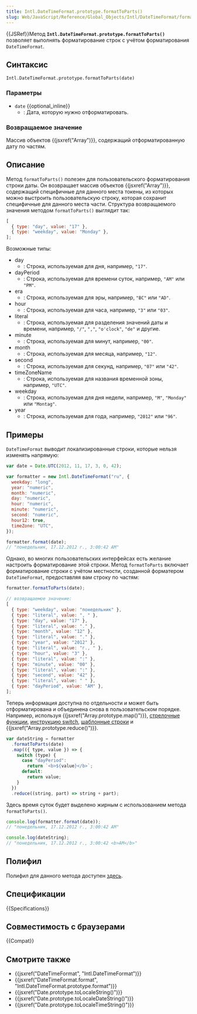 ```yaml
---
title: Intl.DateTimeFormat.prototype.formatToParts()
slug: Web/JavaScript/Reference/Global_Objects/Intl/DateTimeFormat/formatToParts
---
```


{{JSRef}}Метод **`Intl.DateTimeFormat.prototype.formatToParts()`** позволяет выполнять форматирование строк с учётом форматирования `DateTimeFormat`.

## Синтаксис

```
Intl.DateTimeFormat.prototype.formatToParts(date)
```

### Параметры

- `date` {{optional_inline}}
  - : Дата, которую нужно отформатировать.

### Возвращаемое значение

Массив объектов {{jsxref("Array")}}, содержащий отформатированную дату по частям.

## Описание

Метод `formatToParts()` полезен для пользовательского форматирования строки даты. Он возвращает массив объектов {{jsxref("Array")}}, содержащий специфичные для данного места токены, из которых можно выстроить пользовательскую строку, которая сохранит специфичные для данного места части. Структура возвращаемого значения методом `formatToParts()` выглядит так:

```js
[
  { type: "day", value: "17" },
  { type: "weekday", value: "Monday" },
];
```

Возможные типы:

- day
  - : Строка, используемая для дня, например, `"17"`.
- dayPeriod
  - : Строка, используемая для времени суток, например, `"AM"` или `"PM"`.
- era
  - : Строка, используемая для эры, например, `"BC"` или `"AD"`.
- hour
  - : Строка, используемая для часа, например, `"3"` или `"03"`.
- literal
  - : Строка, используемая для разделения значений даты и времени, например, `"/"`, `","`, `"o'clock"`, `"de"` и другие.
- minute
  - : Строка, используемая для минут, например, `"00"`.
- month
  - : Строка, используемая для месяца, например, `"12"`.
- second
  - : Строка, используемая для секунд, например, `"07"` или `"42"`.
- timeZoneName
  - : Строка, используемая для названия временной зоны, например, `"UTC"`.
- weekday
  - : Строка, используемая для дня недели, например, `"M"`, `"Monday"` или `"Montag"`.
- year
  - : Строка, используемая для года, например, `"2012"` или `"96"`.

## Примеры

`DateTimeFormat` выводит локализированные строки, которые нельзя изменять напрямую:

```js
var date = Date.UTC(2012, 11, 17, 3, 0, 42);

var formatter = new Intl.DateTimeFormat("ru", {
  weekday: "long",
  year: "numeric",
  month: "numeric",
  day: "numeric",
  hour: "numeric",
  minute: "numeric",
  second: "numeric",
  hour12: true,
  timeZone: "UTC",
});

formatter.format(date);
// "понедельник, 17.12.2012 г., 3:00:42 AM"
```

Однако, во многих пользовательских интерфейсах есть желание настроить форматирование этой строки. Метод `formatToParts` включает форматирование строки с учётом местности, созданной форматером `DateTimeFormat`, предоставляя вам строку по частям:

```js
formatter.formatToParts(date);

// возвращаемое значение:
[
  { type: "weekday", value: "понедельник" },
  { type: "literal", value: ", " },
  { type: "day", value: "17" },
  { type: "literal", value: "." },
  { type: "month", value: "12" },
  { type: "literal", value: "." },
  { type: "year", value: "2012" },
  { type: "literal", value: "г., " },
  { type: "hour", value: "3" },
  { type: "literal", value: ":" },
  { type: "minute", value: "00" },
  { type: "literal", value: ":" },
  { type: "second", value: "42" },
  { type: "literal", value: " " },
  { type: "dayPeriod", value: "AM" },
];
```

Теперь информация доступна по отдельности и может быть отформатирована и объединена снова в пользовательском порядке. Например, используя {{jsxref("Array.prototype.map()")}}, [стрелочные функции](/ru/docs/Web/JavaScript/Reference/Functions/Arrow_functions), [инструкцию switch](/ru/docs/Web/JavaScript/Reference/Statements/switch), [шаблонные строки](/ru/docs/Web/JavaScript/Reference/template_strings) и {{jsxref("Array.prototype.reduce()")}}.

```js
var dateString = formatter
  .formatToParts(date)
  .map(({ type, value }) => {
    switch (type) {
      case "dayPeriod":
        return `<b>${value}</b>`;
      default:
        return value;
    }
  })
  .reduce((string, part) => string + part);
```

Здесь время суток будет выделено жирным с использованием метода `formatToParts()`.

```js
console.log(formatter.format(date));
// "понедельник, 17.12.2012 г., 3:00:42 AM"

console.log(dateString);
// "понедельник, 17.12.2012 г., 3:00:42 <b>AM</b>"
```

## Полифил

Полифил для данного метода доступен [здесь](https://github.com/zbraniecki/proposal-intl-formatToParts).

## Спецификации

{{Specifications}}

## Совместимость с браузерами

{{Compat}}

## Смотрите также

- {{jsxref("DateTimeFormat", "Intl.DateTimeFormat")}}
- {{jsxref("DateTimeFormat.format", "Intl.DateTimeFormat.prototype.format")}}
- {{jsxref("Date.prototype.toLocaleString()")}}
- {{jsxref("Date.prototype.toLocaleDateString()")}}
- {{jsxref("Date.prototype.toLocaleTimeString()")}}
